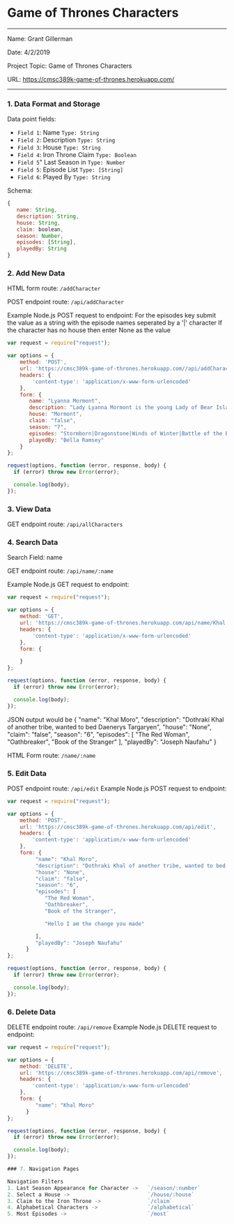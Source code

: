 
# Game of Thrones Characters

---

Name: Grant Gillerman

Date: 4/2/2019

Project Topic: Game of Thrones Characters

URL: https://cmsc389k-game-of-thrones.herokuapp.com/

---


### 1. Data Format and Storage

Data point fields:
- `Field 1`:     Name                  `Type: String`
- `Field 2`:     Description           `Type: String`
- `Field 3`:     House                 `Type: String`
- `Field 4`:     Iron Throne Claim     `Type: Boolean`
- `Field 5`"     Last Season in        `Type: Number`
- `Field 5`:     Episode List          `Type: [String]`
- `Field 6`:     Played By             `Type: String`

Schema: 
```javascript
{
   name: String,
   description: String,
   house: String,
   claim: boolean,
   season: Number,
   episodes: [String],
   playedBy: String
}
```

### 2. Add New Data

HTML form route: `/addCharacter`

POST endpoint route: `/api/addCharacter`

Example Node.js POST request to endpoint: 
For the episodes key submit the value as a string with the episode names seperated by a '|' character
If the character has no house then enter None as the value
```javascript
var request = require("request");

var options = { 
    method: 'POST',
    url: 'https://cmsc389k-game-of-thrones.herokuapp.com//api/addCharacter',
    headers: { 
        'content-type': 'application/x-www-form-urlencoded' 
    },
    form: { 
       name: "Lyanna Mormont",
       description: "Lady Lyanna Mormont is the young Lady of Bear Island and thus the head of House Mormont of Bear Island ever since the death of her mother, Maege Mormont. She is the niece of Lord Commander Jeor Mormont of the Night's Watch and the first cousin of Ser Jorah Mormont. She pledges House Mormont's forces to House Stark upon meeting Jon Snow, Sansa Stark, and Davos Seaworth, making her house one of the few loyalists to fight for the Starks against House Bolton at the Battle of the Bastards. Afterwards, she is the first to declare Jon Snow the King in the North during a gathering of the Northern lords at Winterfell.",
       house: "Mormont",
       claim: "false",
       season: "7",
       episodes: "Stormborn|Dragonstone|Winds of Winter|Battle of the Bastards|The Broken Man",
       playedBy: "Bella Ramsey"
    } 
};

request(options, function (error, response, body) {
  if (error) throw new Error(error);

  console.log(body);
});
```

### 3. View Data

GET endpoint route: `/api/allCharacters`

### 4. Search Data

Search Field: name

GET endpoint route: `/api/name/:name`

Example Node.js GET request to endpoint: 
```javascript
var request = require("request");

var options = { 
    method: 'GET',
    url: 'https://cmsc389k-game-of-thrones.herokuapp.com/api/name/Khal Moro',
    headers: { 
        'content-type': 'application/x-www-form-urlencoded' 
    },
    form: { 

    } 
};

request(options, function (error, response, body) {
  if (error) throw new Error(error);

  console.log(body);
});
```
JSON output would be 
{
    "name": "Khal Moro",
    "description": "Dothraki Khal of another tribe, wanted to bed Daenerys Targaryen",
    "house": "None",
    "claim": "false",
    "season": "6",
    "episodes": [
        "The Red Woman",
        "Oathbreaker",
        "Book of the Stranger"
    ],
    "playedBy": "Joseph Naufahu"
}

HTML Form route: `/name/:name`

### 5. Edit Data
POST endpoint route: `/api/edit`
Example Node.js POST request to endpoint: 
```javascript
var request = require("request");

var options = { 
    method: 'POST',
    url: 'https://cmsc389k-game-of-thrones.herokuapp.com/api/edit',
    headers: { 
        'content-type': 'application/x-www-form-urlencoded' 
    },
    form: {
         "name": "Khal Moro",
         "description": "Dothraki Khal of another tribe, wanted to bed Daenerys Targaryen",
         "house": "None",
         "claim": "false",
         "season": "6",
         "episodes": [
            "The Red Woman",
            "Oathbreaker",
            "Book of the Stranger",

            "Hello I am the change you made"

         ],
         "playedBy": "Joseph Naufahu"
      }
};

request(options, function (error, response, body) {
  if (error) throw new Error(error);

  console.log(body);
});
```
### 6. Delete Data
DELETE endpoint route: `/api/remove`
Example Node.js DELETE request to endpoint: 
```javascript
var request = require("request");

var options = { 
    method: 'DELETE',
    url: 'https://cmsc389k-game-of-thrones.herokuapp.com/api/remove',
    headers: { 
        'content-type': 'application/x-www-form-urlencoded' 
    },
    form: {
         "name": "Khal Moro"
      }
};

request(options, function (error, response, body) {
  if (error) throw new Error(error);

  console.log(body);
});

### 7. Navigation Pages

Navigation Filters
1. Last Season Appearance for Character ->   `/season/:number`
2. Select a House ->                         `/house/:house`
3. Claim to the Iron Throne ->               `/claim`
4. Alphabetical Characters ->                `/alphabetical`
5. Most Episodes ->                          `/most`
